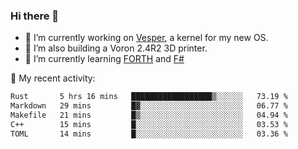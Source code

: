 ### Hi there 👋

<!--
**berkus/berkus** is a ✨ _special_ ✨ repository because its `README.md` (this file) appears on your GitHub profile.

Here are some ideas to get you started:

- 🔭 I’m currently working on ...
- 🌱 I’m currently learning ...
- 👯 I’m looking to collaborate on ...
- 🤔 I’m looking for help with ...
- 💬 Ask me about ...
- 📫 How to reach me: ...
- 😄 Pronouns: ...
- ⚡ Fun fact: ...
-->

- 🔭 I’m currently working on [Vesper](https://github.com/metta-systems/vesper), a kernel for my new OS.
- 🔭 I’m also building a Voron 2.4R2 3D printer.
- 🌱 I’m currently learning [FORTH](http://forth.com/starting-forth/) and [F#](https://fsharpforfunandprofit.com/)

💼 My recent activity:

<!--START_SECTION:waka-->

```txt
Rust       5 hrs 16 mins   ██████████████████▒░░░░░░   73.19 %
Markdown   29 mins         █▓░░░░░░░░░░░░░░░░░░░░░░░   06.77 %
Makefile   21 mins         █▒░░░░░░░░░░░░░░░░░░░░░░░   04.94 %
C++        15 mins         █░░░░░░░░░░░░░░░░░░░░░░░░   03.53 %
TOML       14 mins         █░░░░░░░░░░░░░░░░░░░░░░░░   03.36 %
```

<!--END_SECTION:waka-->
